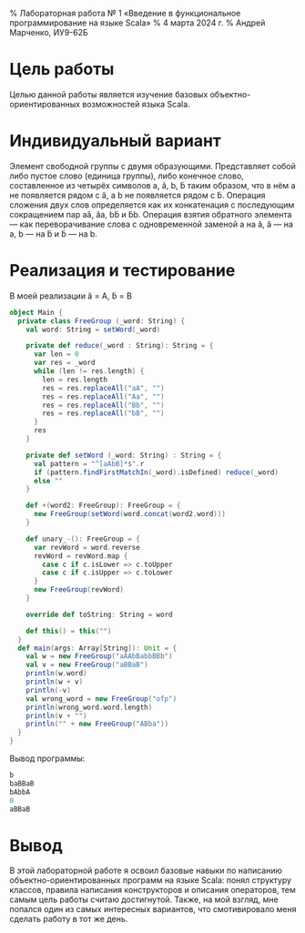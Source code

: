 % Лабораторная работа № 1 «Введение в функциональное
  программирование на языке Scala»
% 4 марта 2024 г.
% Андрей Марченко, ИУ9-62Б

# Цель работы
Целью данной работы является изучение базовых объектно-ориентированных возможностей языка Scala.

# Индивидуальный вариант
Элемент свободной группы с двумя образующими. Представляет собой либо
пустое слово (единица группы), либо конечное слово, составленное из
четырёх символов a, ã, b, b̃ таким образом, что в нём a не появляется
рядом с ã, а b не появляется рядом с b̃. Операция сложения двух слов
определяется как их конкатенация с последующим сокращением пар aã,
ãa, bb̃ и b̃b. Операция взятия обратного элемента — как
переворачивание слова с одновременной заменой a на ã, ã — на a, b —
на b̃ и b̃ — на b.

# Реализация и тестирование

В моей реализации ã = A, b̃ = B

```scala
object Main {
  private class FreeGroup (_word: String) {
    val word: String = setWord(_word)

    private def reduce(_word : String): String = {
      var len = 0
      var res = _word
      while (len != res.length) {
        len = res.length
        res = res.replaceAll("aA", "")
        res = res.replaceAll("Aa", "")
        res = res.replaceAll("Bb", "")
        res = res.replaceAll("bB", "")
      }
      res
    }

    private def setWord (_word: String) : String = {
      val pattern = "^[aAbB]*$".r
      if (pattern.findFirstMatchIn(_word).isDefined) reduce(_word)
      else ""
    }

    def +(word2: FreeGroup): FreeGroup = {
      new FreeGroup(setWord(word.concat(word2.word)))
    }

    def unary_-(): FreeGroup = {
      var revWord = word.reverse
      revWord = revWord.map {
        case c if c.isLower => c.toUpper
        case c if c.isUpper => c.toLower
      }
      new FreeGroup(revWord)
    }

    override def toString: String = word

    def this() = this("")
  }
  def main(args: Array[String]): Unit = {
    val w = new FreeGroup("aAAbBabbBBb")
    val v = new FreeGroup("aBBaB")
    println(w.word)
    println(w + v)
    println(-v)
    val wrong_word = new FreeGroup("ofp")
    println(wrong_word.word.length)
    println(v + "")
    println("" + new FreeGroup("ABba"))
  }
}
```

Вывод программы:

```scala
b
baBBaB
bAbbA
0
aBBaB

```

# Вывод
В этой лабораторной работе я освоил базовые навыки по написанию объектно-ориентированных программ на языке Scala: понял структуру классов,
правила написания конструкторов и описания операторов, тем самым цель
работы считаю достигнутой. Также, на мой взгляд, мне попался один из самых
интересных вариантов, что смотивировало меня сделать работу в тот же день.